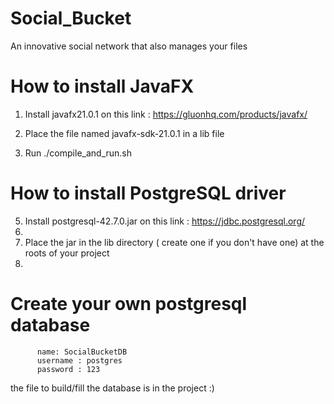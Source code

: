 # Social_Bucket
An innovative social network that also manages your files


# How to install JavaFX

1. Install javafx21.0.1 on this link : https://gluonhq.com/products/javafx/

2. Place the file named javafx-sdk-21.0.1 in a lib file

3. Run ./compile_and_run.sh


# How to install PostgreSQL driver

5. Install postgresql-42.7.0.jar on this link : https://jdbc.postgresql.org/
6. 
7. Place the jar in the lib directory ( create one if you don't have one) at the roots of your project
8. 


# Create your own  postgresql database 
          name: SocialBucketDB
          username : postgres
          password : 123
the file to build/fill the database is in the project :)
